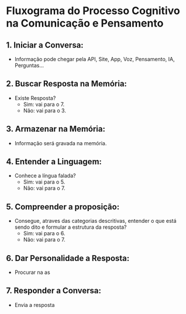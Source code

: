 # Fluxograma do Processo Cognitivo na Comunicação e Pensamento

## 1. **Iniciar a Conversa:**

- Informação pode chegar pela API, Site, App, Voz, Pensamento, IA, Perguntas...

## 2. **Buscar Resposta na Memória:**

- Existe Resposta?
  - Sim: vai para o 7.
  - Não: vai para o 3.

## 3. **Armazenar na Memória:**

- Informação será gravada na memória.

## 4. **Entender a Linguagem:**

- Conhece a língua falada?
  - Sim: vai para o 5.
  - Não: vai para o 7.

## 5. **Compreender a proposição:**

- Consegue, atraves das categorias descritivas, entender o que está sendo dito e formular a estrutura da resposta?
  - Sim: vai para o 6.
  - Não: vai para o 7.
  
## 6. **Dar Personalidade a Resposta:**

- Procurar na as

## 7. **Responder a Conversa:**

- Envia a resposta
